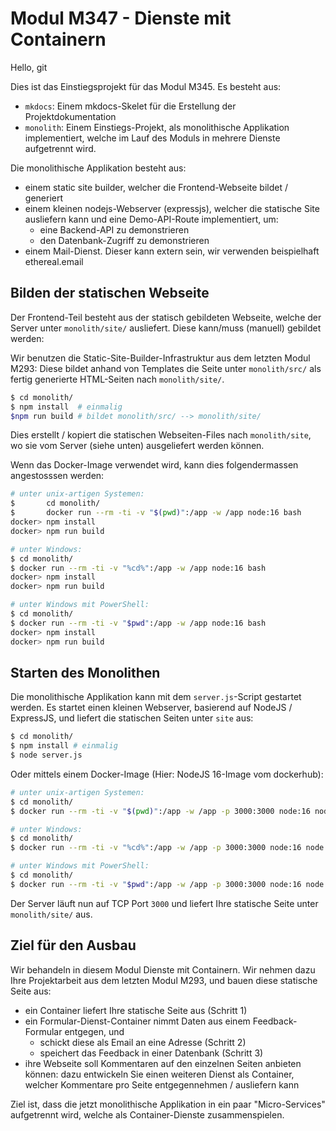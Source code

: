 # Modul M347 - Dienste mit Containern

Hello, git

Dies ist das Einstiegsprojekt für das Modul M345. Es besteht aus:

* `mkdocs`: Einem mkdocs-Skelet für die Erstellung der Projektdokumentation
* `monolith`: Einem Einstiegs-Projekt, als monolithische Applikation implementiert,
	welche im Lauf des Moduls in mehrere Dienste aufgetrennt wird.


Die monolithische Applikation besteht aus:

* einem static site builder, welcher die Frontend-Webseite bildet / generiert
* einem kleinen nodejs-Webserver (expressjs), welcher die statische Site ausliefern kann 
  und eine Demo-API-Route implementiert, um:
  * eine Backend-API zu demonstrieren
  * den Datenbank-Zugriff zu demonstrieren
* einem Mail-Dienst. Dieser kann extern sein, wir verwenden beispielhaft ethereal.email

## Bilden der statischen Webseite

Der Frontend-Teil besteht aus der statisch gebildeten Webseite, welche der Server
unter `monolith/site/` ausliefert. Diese kann/muss (manuell) gebildet werden:

Wir benutzen die Static-Site-Builder-Infrastruktur aus dem letzten Modul M293:
Diese bildet anhand von Templates die Seite unter `monolith/src/` als
fertig generierte HTML-Seiten nach `monolith/site/`.

```sh
$ cd monolith/
$ npm install  # einmalig
$npm run build # bildet monolith/src/ --> monolith/site/
```

Dies erstellt / kopiert die statischen Webseiten-Files nach `monolith/site`,
wo sie vom Server (siehe unten) ausgeliefert werden können.

Wenn das Docker-Image verwendet wird, kann dies folgendermassen angestosssen werden:


```sh
# unter unix-artigen Systemen:
$       cd monolith/
$       docker run --rm -ti -v "$(pwd)":/app -w /app node:16 bash
docker> npm install
docker> npm run build

# unter Windows:
$ cd monolith/
$ docker run --rm -ti -v "%cd%":/app -w /app node:16 bash
docker> npm install
docker> npm run build

# unter Windows mit PowerShell:
$ cd monolith/
$ docker run --rm -ti -v "$pwd":/app -w /app node:16 bash
docker> npm install
docker> npm run build
```


## Starten des Monolithen

Die monolithische Applikation kann mit dem `server.js`-Script gestartet werden. Es startet einen
kleinen Webserver, basierend auf NodeJS / ExpressJS, und liefert die statischen Seiten unter `site` aus:

```sh
$ cd monolith/
$ npm install # einmalig
$ node server.js
```

Oder mittels einem Docker-Image (Hier: NodeJS 16-Image vom dockerhub):

```sh
# unter unix-artigen Systemen:
$ cd monolith/
$ docker run --rm -ti -v "$(pwd)":/app -w /app -p 3000:3000 node:16 node server.js

# unter Windows:
$ cd monolith/
$ docker run --rm -ti -v "%cd%":/app -w /app -p 3000:3000 node:16 node server.js

# unter Windows mit PowerShell:
$ cd monolith/
$ docker run --rm -ti -v "$pwd":/app -w /app -p 3000:3000 node:16 node server.js
```

Der Server läuft nun auf TCP Port `3000` und liefert Ihre statische Seite unter `monolith/site/` aus.

## Ziel für den Ausbau

Wir behandeln in diesem Modul Dienste mit Containern. Wir nehmen dazu Ihre Projektarbeit aus dem letzten Modul M293,
und bauen diese statische Seite aus:

* ein Container liefert Ihre statische Seite aus (Schritt 1)
* ein Formular-Dienst-Container nimmt Daten aus einem Feedback-Formular entgegen, und
  * schickt diese als Email an eine Adresse (Schritt 2)
  * speichert das Feedback in einer Datenbank (Schritt 3)
* ihre Webseite soll Kommentaren auf den einzelnen Seiten anbieten können: dazu
	entwickeln Sie einen weiteren Dienst als Container, welcher Kommentare pro Seite entgegennehmen / ausliefern kann

Ziel ist, dass die jetzt monolithische Applikation in ein paar "Micro-Services" aufgetrennt wird, welche
als Container-Dienste zusammenspielen.

